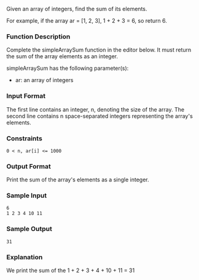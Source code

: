 Given an array of integers, find the sum of its elements.

For example, if the array ar = [1, 2, 3], 1 + 2 + 3 = 6, so return 6.

### Function Description

Complete the simpleArraySum function in the editor below. It must return the sum of the array elements as an integer.

simpleArraySum has the following parameter(s):

* ar: an array of integers
### Input Format

The first line contains an integer, n, denoting the size of the array.
The second line contains n space-separated integers representing the array's elements.

### Constraints
```
0 < n, ar[i] <= 1000
```

### Output Format

Print the sum of the array's elements as a single integer.

### Sample Input

```
6
1 2 3 4 10 11
```

### Sample Output

```
31
```

### Explanation

We print the sum of the 1 + 2 + 3 + 4 + 10 + 11 = 31